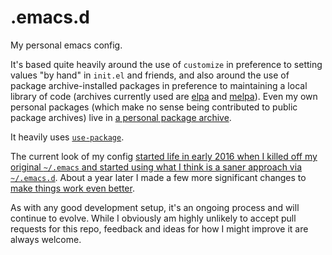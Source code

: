 # .emacs.d

My personal emacs config.

It's based quite heavily around the use of `customize` in preference to
setting values "by hand" in `init.el` and friends, and also around the use
of package archive-installed packages in preference to maintaining a local
library of code (archives currently used are [elpa](https://elpa.gnu.org/)
and [melpa](https://melpa.org/)). Even my own personal packages (which make
no sense being contributed to public package archives) live
in [a personal package archive](http://blog.davep.org/delpa/).

It heavily uses [`use-package`](https://github.com/jwiegley/use-package).

The current look of my
config
[started life in early 2016 when I killed off my original `~/.emacs` and started using what I think is a saner approach via `~/.emacs.d`](http://blog.davep.org/2016/05/26/starting_fresh_with_gnu_emacs.html).
About a year later I made a few more significant changes
to
[make things work even better](http://blog.davep.org/2017/04/01/another_revamp_of_my_emacs_config.html).

As with any good development setup, it's an ongoing process and will
continue to evolve. While I obviously am highly unlikely to accept pull
requests for this repo, feedback and ideas for how I might improve it are
always welcome.
